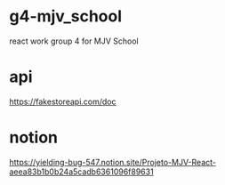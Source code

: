 # g4-mjv_school

react work group 4 for MJV School

# api

https://fakestoreapi.com/doc

# notion

https://yielding-bug-547.notion.site/Projeto-MJV-React-aeea83b1b0b24a5cadb6361096f89631

